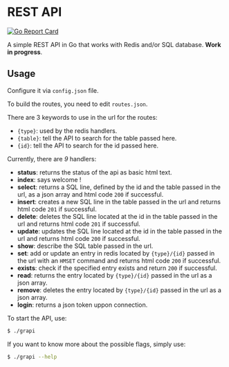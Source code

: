 # REST API
[![Go Report Card](https://goreportcard.com/badge/github.com/ingvaar/grapi)](https://goreportcard.com/report/github.com/ingvaar/grapi)

A simple REST API in Go that works with Redis and/or SQL database.
**Work in progress**.

## Usage

Configure it via `config.json` file.

To build the routes, you need to edit `routes.json`.

There are 3 keywords to use in the url for the routes:
* `{type}`: used by the redis handlers.
* `{table}`: tell the API to search for the table passed here.
* `{id}`: tell the API to search for the id passed here. 

Currently, there are *9* handlers:
* **status**: returns the status of the api as basic html text.
* **index**: says welcome !
* **select**: returns a SQL line, defined by the id and the table passed in the url, as a json array and html code `200` if successful.
* **insert**: creates a new SQL line in the table passed in the url and returns html code `201` if successful.
* **delete**: deletes the SQL line located at the id in the table passed in the url and returns html code `201` if successful.
* **update**: updates the SQL line located at the id in the table passed in the url and returns html code `200` if successful.
* **show**: describe the SQL table passed in the url.
* **set**: add or update an entry in redis located by `{type}/{id}` passed in the url with an `HMSET` command and returns html code `200` if successful.
* **exists**: check if the specified entry exists and return `200` if successful.
* **read**: returns the entry located by `{type}/{id}` passed in the url as a json array.
* **remove**: deletes the entry located by `{type}/{id}` passed in the url as a json array.
* **login**: returns a json token uppon connection.

To start the API, use:

```sh
$ ./grapi
```

If you want to know more about the possible flags, simply use:

```sh
$ ./grapi --help
```
